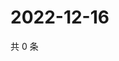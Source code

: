 # 2022-12-16

共 0 条

<!-- BEGIN WEIBO -->
<!-- 最后更新时间 Fri Dec 16 2022 03:11:12 GMT+0800 (China Standard Time) -->

<!-- END WEIBO -->
